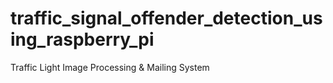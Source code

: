 # traffic_signal_offender_detection_using_raspberry_pi
Traffic Light Image Processing &amp; Mailing System
